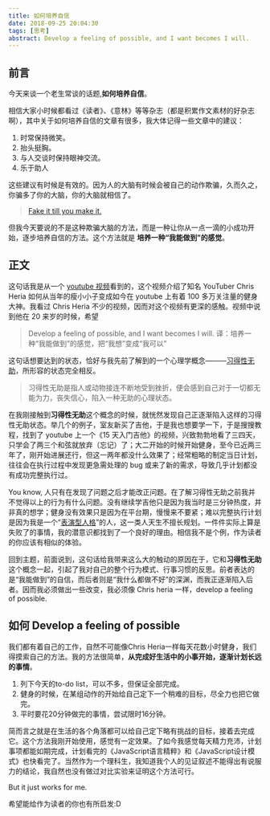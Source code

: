 ```yaml
---
title: 如何培养自信
date: 2018-09-25 20:04:30
tags: [思考]
abstract: Develop a feeling of possible, and I want becomes I will.
---
```


## 前言

今天来谈一个老生常谈的话题,**如何培养自信**。

相信大家小时候都看过《读者》、《意林》等等杂志（都是积累作文素材的好杂志啊），其中关于如何培养自信的文章有很多，我大体记得一些文章中的建议：

1. 时常保持微笑。
2. 抬头挺胸。
3. 与人交谈时保持眼神交流。
4. 乐于助人

这些建议有时候是有效的。因为人的大脑有时候会被自己的动作欺骗，久而久之，你骗多了你的大脑，你的大脑就相信了。

> [Fake it till you make it.](https://en.wikipedia.org/wiki/Fake_it_till_you_make_it)

但我今天要说的不是这种欺骗大脑的方法，而是一种让你从一点一滴的小成功开始，逐步培养自信的方法。这个方法就是 **培养一种“我能做到”的感觉**。

## 正文

这句话我是从一个 [youtube 视频](https://www.youtube.com/watch?v=0KV9NrSDClc)看到的，这个视频介绍了知名 YouTuber Chris Heria 如何从当年的瘦小小子变成如今在 youtube 上有着 100 多万关注量的健身大神。我看过 Chris Heria 不少的视频，因而对这个视频有更深的感触。视频中说到他在 20 来岁的时候，希望

> Develop a feeling of possible, and I want becomes I will.
> 译：培养一种“我能做到”的感觉，把“我想”变成“我可以”

这句话想要达到的状态，恰好与我先前了解到的一个心理学概念———[习得性无助](https://wiki.mbalib.com/wiki/%E4%B9%A0%E5%BE%97%E6%80%A7%E6%97%A0%E5%8A%A9)，所形容的状态完全相反。

> 习得性无助是指人或动物接连不断地受到挫折，便会感到自己对于一切都无能为力，丧失信心，陷入一种无助的心理状态。

在我刚接触到**习得性无助**这个概念的时候，就恍然发现自己正逐渐陷入这样的习得性无助状态。举几个的例子，室友新买了吉他，于是我也想要学一下，于是搜搜教程，找到了 youtube 上一个《15 天入门吉他》的视频，兴致勃勃地看了三四天，只学会了两三个和弦就放弃（忘记）了；大二开始的时候开始健身，至今已近两三年了，刚开始进展还行，但这一两年都没什么效果了；经常粗略的制定当日计划，往往会在执行过程中发现更急需处理的 bug 或来了新的需求，导致几乎计划都没有成功完整执行过。

You know, 人只有在发现了问题之后才能改正问题。在了解习得性无助之前我并不觉得以上的行为有什么问题。没有继续学吉他只是因为我当时是三分钟热度，并非真的想学；健身没有效果只是因为在平台期，慢慢来不要紧；难以完整执行计划是因为我是一个“[表演型人格](https://www.16personalities.com/ch/esfp-%E4%BA%BA%E6%A0%BC)”的人，这一类人天生不擅长规划。一件件实际上算是失败了的事情，我的潜意识都找到了一个良好的理由。相信我不是个例，作为读者的你应该有相似的体验。

回到主题，前面说到，这句话给我带来这么大的触动的原因在于，它和**习得性无助**这个概念一起，引起了我对自己的整个行为模式、行事习惯的反思。前者表达的是“我能做到”的自信，而后者则是“我什么都做不好”的深渊，而我正逐渐陷入后者。因而我必须做出一些改变，我必须像 Chris heria 一样，develop a feeling of possible.

## 如何 Develop a feeling of possible

我们都有着自己的工作，自然不可能像Chris Heria一样每天花数小时健身，我们得摸索自己的方法。我的方法很简单，**从完成好生活中的小事开始，逐渐计划长远的事情**。
1. 列下今天的to-do list，可以不多，但保证全部完成。
2. 健身的时候，在某组动作的开始给自己定下一个稍难的目标，尽全力也把它做完。
3. 平时要花20分钟做完的事情，尝试限时16分钟。

简而言之就是在生活的各个角落都可以给自己定下略有挑战的目标，接着去完成它。这个方法我刚开始使用，感觉有一定效果。了如今我感觉每天精力充沛，计划事项都能如期完成，计划看完的《JavaScript语言精粹》和《JavaScript设计模式》也快看完了。当然作为一个理科生，我知道我个人的见证叙述不能得出有说服力的结论，我自然也没有做过对比实验来证明这个方法可行。

But it just works for me.

希望能给作为读者的你也有所启发:D